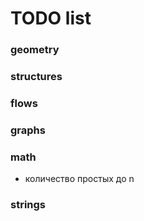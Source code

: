 # TODO list

### geometry

### structures

### flows

### graphs

### math
- количество простых до n

### strings
